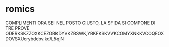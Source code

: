 # romics
COMPLIMENTI ORA SEI NEL POSTO GIUSTO, LA SFIDA SI COMPONE DI TRE PROVE
ODERKSKZZOXKCEZOBKDYVKZBSWK,YBKFKSKVVKCOMYXNKKVCOQEOXDOVSXUcrybdebv.kd/L5qjN